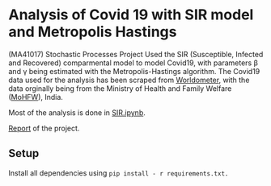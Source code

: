 # Analysis of Covid 19 with SIR model and Metropolis Hastings
(MA41017) Stochastic Processes Project
Used the SIR (Susceptible, Infected and Recovered) comparmental model to model Covid19, with parameters &#946; and &#947; being estimated with the Metropolis-Hastings algorithm. The Covid19 data used for the analysis has been scraped from [Worldometer](https://www.worldometers.info/coronavirus/country/india/), 
with the data orginally being from the Ministry of Health and Family Welfare ([MoHFW](https://www.mohfw.gov.in/)), India.

Most of the analysis is done in [SIR.ipynb](./SIR.ipynb).

[Report](./Report/Report.pdf) of the project.
## Setup
Install all dependencies using `pip install - r requirements.txt.`
